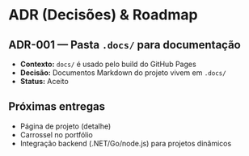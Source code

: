 # ADR (Decisões) & Roadmap

## ADR-001 — Pasta `.docs/` para documentação

- **Contexto:** `docs/` é usado pelo build do GitHub Pages
- **Decisão:** Documentos Markdown do projeto vivem em `.docs/`
- **Status:** Aceito

## Próximas entregas

- Página de projeto (detalhe)
- Carrossel no portfólio
- Integração backend (.NET/Go/node.js) para projetos dinâmicos
